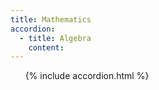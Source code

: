```yaml
---
title: Mathematics
accordion: 
  - title: Algebra
    content:
---
```

&nbsp; &nbsp; &nbsp; {% include accordion.html %}